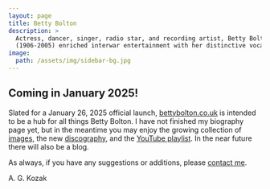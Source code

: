 ```yaml
---
layout: page
title: Betty Bolton
description: >
  Actress, dancer, singer, radio star, and recording artist, Betty Bolton
  (1906-2005) enriched interwar entertainment with her distinctive vocals.
image:
  path: /assets/img/sidebar-bg.jpg
---
```


## Coming in January 2025!

Slated for a January 26, 2025 official launch, [bettybolton.co.uk](/) is intended to be a hub for all things Betty Bolton. I have not finished my biography page yet, but in the meantime you may enjoy the growing collection of [images](/images/), the new [discography](/discography/), and the [YouTube playlist](/playlist/). In the near future there will also be a blog.

As always, if you have any suggestions or additions, please [contact me](/contact/).

A. G. Kozak

